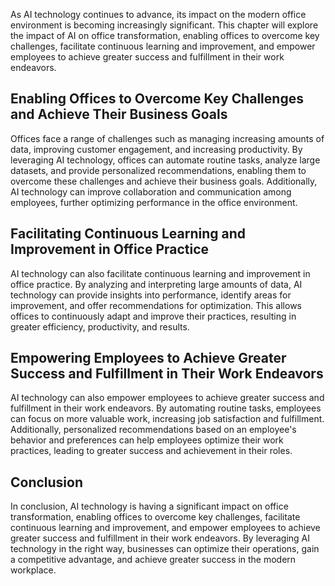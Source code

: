 
As AI technology continues to advance, its impact on the modern office environment is becoming increasingly significant. This chapter will explore the impact of AI on office transformation, enabling offices to overcome key challenges, facilitate continuous learning and improvement, and empower employees to achieve greater success and fulfillment in their work endeavors.

Enabling Offices to Overcome Key Challenges and Achieve Their Business Goals
----------------------------------------------------------------------------

Offices face a range of challenges such as managing increasing amounts of data, improving customer engagement, and increasing productivity. By leveraging AI technology, offices can automate routine tasks, analyze large datasets, and provide personalized recommendations, enabling them to overcome these challenges and achieve their business goals. Additionally, AI technology can improve collaboration and communication among employees, further optimizing performance in the office environment.

Facilitating Continuous Learning and Improvement in Office Practice
-------------------------------------------------------------------

AI technology can also facilitate continuous learning and improvement in office practice. By analyzing and interpreting large amounts of data, AI technology can provide insights into performance, identify areas for improvement, and offer recommendations for optimization. This allows offices to continuously adapt and improve their practices, resulting in greater efficiency, productivity, and results.

Empowering Employees to Achieve Greater Success and Fulfillment in Their Work Endeavors
---------------------------------------------------------------------------------------

AI technology can also empower employees to achieve greater success and fulfillment in their work endeavors. By automating routine tasks, employees can focus on more valuable work, increasing job satisfaction and fulfillment. Additionally, personalized recommendations based on an employee's behavior and preferences can help employees optimize their work practices, leading to greater success and achievement in their roles.

Conclusion
----------

In conclusion, AI technology is having a significant impact on office transformation, enabling offices to overcome key challenges, facilitate continuous learning and improvement, and empower employees to achieve greater success and fulfillment in their work endeavors. By leveraging AI technology in the right way, businesses can optimize their operations, gain a competitive advantage, and achieve greater success in the modern workplace.

